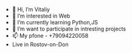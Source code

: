 - 👋 Hi, I’m Vitaliy
- 👀 I’m interested in Web
- 🌱 I’m currently learning Python,JS
- 💞️ I’m want to participate in intresting projects
- 📫 My pfone - +79094220058
- Live in Rostov-on-Don

<!---
Flashvita/Flashvita is a ✨ special ✨ repository because its `README.md` (this file) appears on your GitHub profile.
You can click the Preview link to take a look at your changes.
--->
